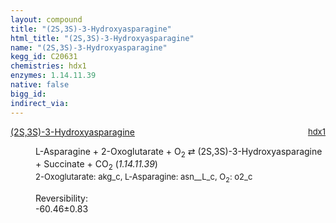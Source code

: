 ```yaml
---
layout: compound
title: "(2S,3S)-3-Hydroxyasparagine"
html_title: "(2S,3S)-3-Hydroxyasparagine"
name: "(2S,3S)-3-Hydroxyasparagine"
kegg_id: C20631
chemistries: hdx1
enzymes: 1.14.11.39
native: false
bigg_id:
indirect_via:
---
```

<dl><dt class='rs-product'><a href='{{ site.url }}{{ site.baseurl }}/compounds/C20631' class='link-dark' data-bs-toggle='tooltip' data-bs-html='true' data-bs-title='KEGG: C20631'>(2S,3S)-3-Hydroxyasparagine</a><span style='float: right; max-width: 40%'><a href='{{ site.url }}{{ site.baseurl }}/chemistries/hdx1' class='link-dark opacity-50' style='font-size: small; word-wrap: anywhere;'>hdx1</a></span></dt><dd><p>L-Asparagine + 2-Oxoglutarate + O<sub>2</sub> &#8644; (2S,3S)-3-Hydroxyasparagine + Succinate + CO<sub>2</sub> (<i>1.14.11.39</i>)<br /><span style='font-size: small;'><span data-bs-toggle='tooltip' data-bs-html='true' data-bs-title='KEGG: C00026'>2-Oxoglutarate</span>: akg_c, <span data-bs-toggle='tooltip' data-bs-html='true' data-bs-title='KEGG: C00152'>L-Asparagine</span>: asn__L_c, <span data-bs-toggle='tooltip' data-bs-html='true' data-bs-title='KEGG: C00007'>O<sub>2</sub></span>: o2_c</span><br /><div class="reversibility_info">Reversibility: <div class="progress" style="flex-direction: row-reverse;"><div class="progress-bar bg-success" role="progressbar" style="width: 604.55%" aria-valuenow="-60.455186626995065" aria-valuemin="0" aria-valuemax="10"></div></div><span>-60.46&plusmn;0.83</span><div class="progress"><div class="progress-bar bg-danger" role="progressbar" style="width: 0%" aria-valuenow="-60.455186626995065" aria-valuemin="0" aria-valuemax="10"></div></div></div></p><dl></dl></dd></dl>